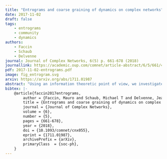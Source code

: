 ```yaml
---
title: "Entrograms and coarse graining of dynamics on complex networks"
date: 2017-11-02
draft: false
tags:
    - entrograms
    - community
    - dynamics
authors:
    - Faccin
    - Schaub
    - Delvenne
journal: Journal of Complex Networks, 6(5) p. 661-678 (2018)
journallink: https://academic.oup.com/comnet/article-abstract/6/5/661/4587985
pdf: 2017-11-02-entrograms.pdf
image: fig_entrogram.svg
arxiv: https://arxiv.org/abs/1711.01987
abstract: "Using an information theoretic point of view, we investigate how a dynamics acting on a network can be coarse grained through the use of graph partitions. Specifically, we are interested in how aggregating the state space of a Markov process according to a partition impacts on the thus obtained lower-dimensional dynamics. We highlight that for a dynamics on a particular graph there may be multiple coarse grained descriptions that capture different, incomparable features of the original process. For instance, a coarse graining induced by one partition may be commensurate with a time-scale separation in the dynamics, while another coarse graining may correspond to a different lower-dimensional dynamics that preserves the Markov property of the original process. Taking inspiration from the literature of Computational Mechanics, we find that a convenient tool to summarize and visualize such dynamical properties of a coarse grained model (partition) is the entrogram. The entrogram gathers certain information-theoretic measures, which quantify how information flows across time steps. These information theoretic quantities include the entropy rate, as well as a measure for the memory contained in the process, i.e., how well the dynamics can be approximated by a first order Markov process. We use the entrogram to investigate how specific macro-scale connection patterns in the state–space transition graph of the original dynamics result in desirable properties of coarse grained descriptions. We thereby provide a fresh perspective on the interplay between structure and dynamics in networks, and the process of partitioning a network from an information theoretic perspective. To illustrate our points, we focus on networks that may be approximated by both a core-periphery or a clustered organization, and highlight that each of these coarse grained descriptions can capture different aspects of a Markov process acting on the network."
bibtex: |-
    @article{faccin2017entrograms,
        author = {Faccin, Mauro and Schaub, Michael T and Delvenne, Jean-Charles},
        title = {Entrograms and coarse graining of dynamics on complex networks},
        journal = {Journal of Complex Networks},
        volume = {6},
        number = {5},
        pages = {661-678},
        year = {2018},
        doi = {10.1093/comnet/cnx055},
        eprint = {1711.01987},
        archivePrefix = {arXiv},
        primaryClass  = {soc-ph},
    }
---
```

